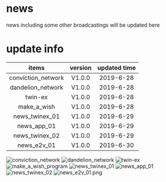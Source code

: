 # news
news including some other broadcastings will be updated here

# update info

items | version |  updated time  
:-: | :-: | :-: | 
conviction_network | V1.0.0 | 2019-6-28
dandelion_network | V1.0.0 | 2019-6-28
twin-ex | V1.0.0 | 2019-6-28
make_a_wish | V1.0.0 | 2019-6-28
news_twinex_01 | V1.0.0 | 2019-6-29
news_app_01 | V1.0.0 | 2019-6-29
news_twinex_02 | V1.0.0 | 2019-6-29
news_e2v_01 | V1.0.0 | 2019-6-30

![conviction_network](./conviction_network.png)
![dandelion_network](./dandelion_network.png)
![twin-ex ](./twin-ex.png)
![make_a_wish_program](./make_a_wish_program.png)
![news_twinex_01](./news_twinex_01.png)
![news_app_01](./news_app_01.png)
![news_twinex_02](./news_twinex_02.png)
![news_e2v_01.png](./news_e2v_01.png)